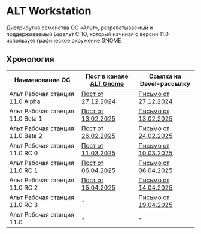 # ALT Workstation

Дистрибутив семейства ОС «Альт», разрабатываемый и поддерживаемый Базальт СПО, который начиная с версии 11.0 использует графическое окружение GNOME

## Хронология

| Наименование ОС                  | Пост в канале [ALT Gnome](https://t.me/alt_gnome) | Ссылка на Devel-рассылку                                                                                   |
| -------------------------------- | ------------------------------------------------- | ---------------------------------------------------------------------------------------------------------- |
| Альт Рабочая станция 11.0 Alpha  | [Пост от 27.12.2024](https://t.me/alt_gnome/1862) | [Письмо от 27.12.2024](https://lore.altlinux.org/devel/e9d62a06-95c5-4e2c-99c2-802a6cab1016@altlinux.org/) |
| Альт Рабочая станция 11.0 Beta 1 | [Пост от 13.02.2025](https://t.me/alt_gnome/1906) | [Письмо от 13.02.2025](https://lore.altlinux.org/devel/120cc1f7-98a1-42dc-9573-f5d4dc081112@altlinux.org/) |
| Альт Рабочая станция 11.0 Beta 2 | [Пост от 26.02.2025](https://t.me/alt_gnome/1934) | [Письмо от 24.02.2025](https://lore.altlinux.org/devel/c4f9b32c-7c69-48df-9416-cbe8e1ea5797@altlinux.org/) |
| Альт Рабочая станция 11.0 RC 0   | [Пост от 11.03.2025](https://t.me/alt_gnome/1944) | [Письмо от 10.03.2025](https://lore.altlinux.org/devel/81cc1bf5-b3e3-4c5e-aab2-48897c9cc40b@altlinux.org/) |
| Альт Рабочая станция 11.0 RC 1   | [Пост от 06.04.2025](https://t.me/alt_gnome/1967) | [Письмо от 06.04.2025](https://lore.altlinux.org/devel/7caced42-3e86-40a8-98b6-9d5b2adf5a23@altlinux.org/) |
| Альт Рабочая станция 11.0 RC 2   | [Пост от 15.04.2025](https://t.me/alt_gnome/1977) | [Письмо от 14.04.2025](https://lore.altlinux.org/devel/1a42f1bd-1159-4e5c-af89-55370ab3c28b@altlinux.org/) |
| Альт Рабочая станция 11.0 RC 3   | -                                                 | [Письмо от 19.04.2025](https://lore.altlinux.org/devel/22e8b120-4833-47e5-acdb-0136eb0fc703@altlinux.org/) |
| Альт Рабочая станция 11.0        | -                                                 | -                                                                                                          |
